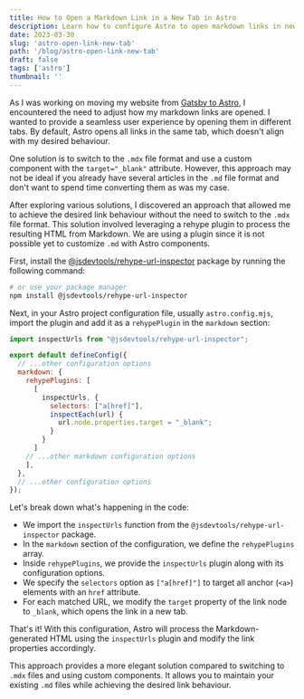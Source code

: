 ```yaml
---
title: How to Open a Markdown Link in a New Tab in Astro
description: Learn how to configure Astro to open markdown links in new tabs for better user experience.
date: 2023-03-30
slug: 'astro-open-link-new-tab'
path: '/blog/astro-open-link-new-tab'
draft: false
tags: ['astro']
thumbnail: ''
---
```


As I was working on moving my website from [Gatsby to Astro](/blog/rebuilding-with-astro), I encountered the need to adjust how my markdown links are opened. I wanted to provide a seamless user experience by opening them in different tabs. By default, Astro opens all links in the same tab, which doesn't align with my desired behaviour.

One solution is to switch to the `.mdx` file format and use a custom component with the `target="_blank"` attribute. However, this approach may not be ideal if you already have several articles in the `.md` file format and don't want to spend time converting them as was my case.

After exploring various solutions, I discovered an approach that allowed me to achieve the desired link behaviour without the need to switch to the `.mdx` file format. This solution involved leveraging a rehype plugin to process the resulting HTML from Markdown. We are using a plugin since it is not possible yet to customize `.md` with Astro components.

First, install the [@jsdevtools/rehype-url-inspector](https://github.com/JS-DevTools/rehype-url-inspector) package by running the following command:

```bash
# or use your package manager
npm install @jsdevtools/rehype-url-inspector
```

Next, in your Astro project configuration file, usually `astro.config.mjs`, import the plugin and add it as a `rehypePlugin` in the `markdown` section:

```js
import inspectUrls from "@jsdevtools/rehype-url-inspector";

export default defineConfig({
  // ...other configuration options
  markdown: {
    rehypePlugins: [
      [
        inspectUrls, {
          selectors: ["a[href]"],
          inspectEach(url) {
            url.node.properties.target = "_blank";
          }
        }
      ]
    // ...other markdown configuration options
    ],
  },
  // ...other configuration options
});
```

Let's break down what's happening in the code:

- We import the `inspectUrls` function from the `@jsdevtools/rehype-url-inspector` package.
- In the `markdown` section of the configuration, we define the `rehypePlugins` array.
- Inside `rehypePlugins`, we provide the `inspectUrls` plugin along with its configuration options.
- We specify the `selectors` option as `["a[href]"]` to target all anchor (`<a>`) elements with an `href` attribute.
- For each matched URL, we modify the `target` property of the link node to `_blank`, which opens the link in a new tab.

That's it! With this configuration, Astro will process the Markdown-generated HTML using the `inspectUrls` plugin and modify the link properties accordingly.

This approach provides a more elegant solution compared to switching to `.mdx` files and using custom components. It allows you to maintain your existing `.md` files while achieving the desired link behaviour.
